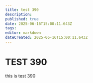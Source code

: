 ```yaml
---
title: test 390
description: 
published: true
date: 2025-06-16T15:00:11.643Z
tags: 
editor: markdown
dateCreated: 2025-06-16T15:00:11.643Z
---
```


# TEST 390
this is test 390

